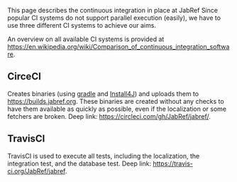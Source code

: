 This page describes the continuous integration in place at JabRef
Since popular CI systems do not support parallel execution (easily), we have to use three different CI systems to achieve our aims.

An overview on all available CI systems is provided at <https://en.wikipedia.org/wiki/Comparison_of_continuous_integration_software>.

## CirceCI

Creates binaries (using [gradle](https://gradle.org/) and [Install4J](https://www.ej-technologies.com/products/install4j/overview.html)) and uploads them to <https://builds.jabref.org>.
These binaries are created without any checks to have them available as quickly as possible, even if the localization or some fetchers are broken. Deep link: https://circleci.com/gh/JabRef/jabref/.

## TravisCI

TravisCI is used to execute all tests, including the localization, the integration test, and the database test. Deep link: https://travis-ci.org/JabRef/jabref.